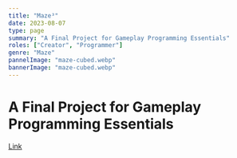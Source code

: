 ```yaml
---
title: "Maze³"
date: 2023-08-07
type: page
summary: "A Final Project for Gameplay Programming Essentials"
roles: ["Creator", "Programmer"]
genre: "Maze"
pannelImage: "maze-cubed.webp"
bannerImage: "maze-cubed.webp"
---
```


# A Final Project for Gameplay Programming Essentials

[Link](https://longestboi.itch.io/gpe230-final-project?password=GPE230)